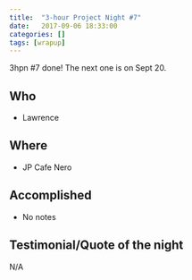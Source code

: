 ```yaml
---
title:  "3-hour Project Night #7"
date:   2017-09-06 18:33:00
categories: []
tags: [wrapup]
---
```


3hpn #7 done! The next one is on Sept 20. 

## Who


* Lawrence

## Where

* JP Cafe Nero

## Accomplished

* No notes

## Testimonial/Quote of the night

N/A